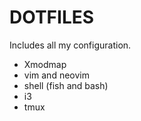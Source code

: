 # DOTFILES
Includes all my configuration.
- Xmodmap
- vim and neovim
- shell (fish and bash)
- i3
- tmux
